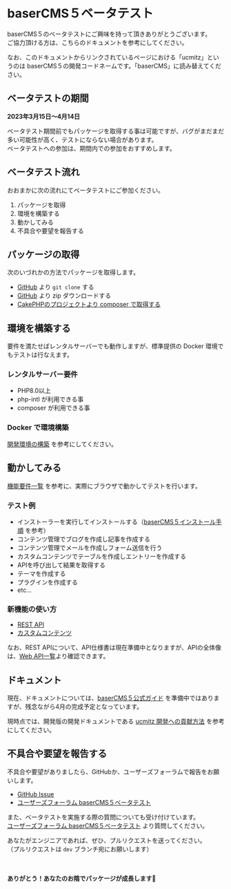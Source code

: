 # baserCMS５ベータテスト

baserCMS５のベータテストにご興味を持って頂きありがとうございます。  
ご協力頂ける方は、こちらのドキュメントを参考にしてください。

なお、このドキュメントからリンクされているページにおける「ucmitz」というのは baserCMS５の開発コードネームです。「baserCMS」に読み替えてください。

## ベータテストの期間
**2023年3月15日〜4月14日**  

ベータテスト期間前でもパッケージを取得する事は可能ですが、バグがまだまだ多い可能性が高く、テストにならない場合があります。  
ベータテストへの参加は、期間内での参加をおすすめします。

## ベータテスト流れ
おおまかに次の流れにてベータテストにご参加ください。

1. パッケージを取得 
2. 環境を構築する 
3. 動かしてみる 
4. 不具合や要望を報告する

## パッケージの取得
次のいづれかの方法でパッケージを取得します。

- [GitHub](https://github.com/baserproject/ucmitz) より `git clone` する
- [GitHub](https://github.com/baserproject/ucmitz) より zip ダウンロードする
- [CakePHPのプロジェクトより composer で取得する](https://github.com/baserproject/ucmitz/wiki/ucmitz%E3%82%92CakePHP4%E3%81%AE%E3%83%97%E3%83%AD%E3%82%B8%E3%82%A7%E3%82%AF%E3%83%88%E3%81%A7%E5%88%A9%E7%94%A8%E3%81%99%E3%82%8B)

## 環境を構築する
要件を満たせばレンタルサーバーでも動作しますが、標準提供の Docker 環境でもテストは行なえます。

### レンタルサーバー要件
- PHP8.0以上
- php-intl が利用できる事
- composer が利用できる事

### Docker で環境構築
[開発環境の構築](./preparation/environment) を参考にしてください。

## 動かしてみる
[機能要件一覧](https://docs.google.com/spreadsheets/d/1YT5PuZQdDNU0wrZdqYbh74KuLSw1SIt4_EKwPWOfDKA/edit#gid=0) を参考に、実際にブラウザで動かしてテストを行います。

### テスト例
- インストーラーを実行してインストールする（[baserCMS５インストール手順](./preparation/installer) を参考）
- コンテンツ管理でブログを作成し記事を作成する
- コンテンツ管理でメールを作成しフォーム送信を行う
- カスタムコンテンツでテーブルを作成しエントリーを作成する
- APIを呼び出して結果を取得する
- テーマを作成する
- プラグインを作成する
- etc...

### 新機能の使い方
- [REST API](./specification/baser-core/common/rest_api)
- [カスタムコンテンツ](./etc/custom_content)

なお、REST APIについて、API仕様書は現在準備中となりますが、APIの全体像は、[Web API一覧](https://docs.google.com/spreadsheets/d/1YT5PuZQdDNU0wrZdqYbh74KuLSw1SIt4_EKwPWOfDKA/edit#gid=1129992221)より確認できます。

## ドキュメント
現在、ドキュメントについては、[baserCMS５公式ガイド](../index) を準備中ではありますが、残念ながら4月の完成予定となっています。

現時点では、開発版の開発ドキュメントである [ucmitz 開発への貢献方法](../ucmitz/) を参考にしてください。  

## 不具合や要望を報告する
不具合や要望がありましたら、GitHubか、ユーザーズフォーラムで報告をお願いします。

- [GitHub Issue](https://github.com/baserproject/ucmitz/issues)
- [ユーザーズフォーラム baserCMS５ベータテスト](https://forum.basercms.net/c/basercms5-beta-test/16)

また、ベータテストを実施する際の質問についても受け付けています。  
[ユーザーズフォーラム baserCMS５ベータテスト](https://forum.basercms.net/c/basercms5-beta-test/16) より質問してください。

あなたがエンジニアであれば、ぜひ、プルリクエストを送ってください。  
（プルリクエストは `dev` ブランチ宛にお願いします）

　

**ありがとう！あなたのお陰でパッケージが成長します🎉**

　
　
